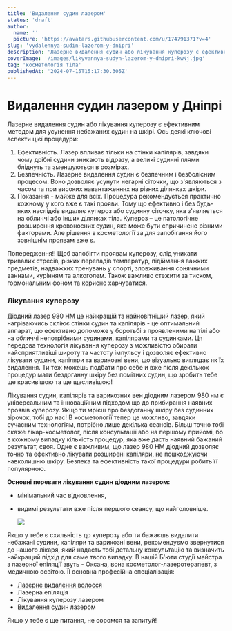 ```yaml
---
title: 'Видалення судин лазером'
status: 'draft'
author:
  name: ''
  picture: 'https://avatars.githubusercontent.com/u/174791371?v=4'
slug: 'vydalennya-sudin-lazerom-y-dnipri'
description: 'Лазерне видалення судин або лікування куперозу є ефективним методом для усунення небажаних судин на будь-яких ділянках  тіла або обличчя у Дніпрі'
coverImage: '/images/likyvannya-sudyn-lazerom-y-dnipri-kwNj.jpg'
tag: 'косметологія тіла'
publishedAt: '2024-07-15T15:17:30.305Z'
---
```


# Видалення судин лазером у Дніпрі

Лазерне видалення судин або лікування куперозу є ефективним методом для усунення небажаних судин на шкірі. Ось деякі ключові аспекти цієї процедури:

1. Ефективність. Лазер впливає тільки на стінки капілярів, завдяки чому дрібні судини зникають відразу, а великі судинні плями бліднуть та зменшуються в розмірах.
2. Безпечність. Лазерне видалення судин є безпечним і безболісним процесом. Воно дозволяє усунути негарні сіточки, що з'являються з часом та при високих навантаженнях на різних ділянках шкіри.
3. Показання - майже для всіх. Процедура рекомендується практично кожному у кого вже є такі прояви. Тому що ефективно і без будь-яких наслідків видаляє купероз або судинну сіточку, яка з'являється на обличчі або інших ділянках тіла. Купероз – це патологічне розширення кровоносних судин, яке може бути спричинене різними факторами. Але рішення в косметології за для запобігання його зовнішнім проявам вже є.

Попередження!! Щоб запобігти проявам куперозу, слід уникати тривалих стресів, різких перепадів температур, підіймання важких предметів, надважких тренувань у спорті, зловживання сонячними ваннами, курінням та алкоголем. Також важливо стежити за тиском, гормональним фоном та корисно харчуватися.

### Лікування куперозу

Діодний лазер 980 HM це найкращій та найновітніший лазер, який нагріваючись скліює стінки судин та капілярів - це оптимальний аппарат, що ефективно допоможе у боротьбі з проявленими на тілі або на обличчі непотрібними судинами, капілярами та судинками. Ця передова технологія лікування куперозу з можливістю обирати найсприятливіші широту та частоту імпульсу і дозволяє ефективно лікувати судини, капіляри та варикозні вени, що візуально виглядає як їх видалення. Ти теж можешь подбати про себе и вже після декількох процедур мати бездоганну шкіру без помітних судин, що зробить тебе ще красивішою та ще щасливішою!

Лікування судин, капілярів та варикозних вен діодним лазером 980 нм є універсальним та інноваційним підходом що до прибирання наявних проявів куперозу. Якщо ти мрієш про бездоганну шкіру без судинних зірочок, тобі до нас! В косметології тепер це можливо, завдяки сучасним технологіям, потрібно лише декілька сеансів. Більш точно тобі скаже лікар-косметолог, після консультації або на першому прийомі, бо в кожному випадку кількість процедур, яка вже дасть наявний бажаний результат, своя. Одне є важливим, що лазер 980 НМ діодний дозволяє точно та ефективно лікувати розширені капіляри, не пошкоджуючи навколишню шкіру. Безпека та ефективність такої процедури робить її популярною.

**Основні переваги лікування судин діодним лазером:**

- мінімальний час відновлення,

- видимі результати вже після першого сеансу, що найголовніше.

  ![](/images/likyvannya-sudyn-lazerom-y-dnipri-kwnj-QxNz.jpg)

Якщо у тебе є схильність до куперозу або ти бажаєшь видалити небажані судини, капіляри та варикозні вени, рекомендуємо звернутися до нашого лікаря, який надасть тобі детальну консультацію та визначить найкращий підхід для саме твого випадку. В нашій Б'юти студії майстра з лазерної епіляції звуть - Оксана, вона косметолог-лазеротерапевт, з медичною освітою. ЇЇ основна професійна спеціалізація:

- [Лазерне видалення волосся](https://cosmetcab.dp.ua/services/Lazerna-epilyatsiya-v-Dnipri)
- Лазерна епіляція
- Лікування куперозу лазером
- Видалення судин лазером

Якщо у тебе є ще питання, не соромся та запитуй!